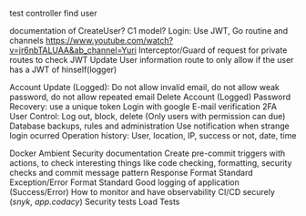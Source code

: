 test controller find user

documentation of CreateUser? C1 model?
Login: Use JWT, Go routine and channels https://www.youtube.com/watch?v=jr6nbTALUAA&ab_channel=Yuri
Interceptor/Guard of request for private routes to check JWT
Update User information route to only allow if the user has a JWT of hinself(logger)

Account Update (Logged): Do not allow invalid email, do not allow weak password, do not allow repeated email
Delete Account (Logged)
Password Recovery: use a unique token
Login with google
E-mail verification
2FA
User Control: Log out, block, delete (Only users with permission can due)
Database backups, rules and administration
Use notification when strange login ocurred
Operation history: User, location, IP, success or not, date, time

Docker Ambient
Security documentation
Create pre-commit triggers with actions, to check interesting things like code checking, formatting, security checks and commit message pattern
Response Format Standard
Exception/Error Format Standard
Good logging of application (Success/Error)
How to monitor and have observability
CI/CD securely (_snyk_, _app.codacy_)
Security tests
Load Tests
